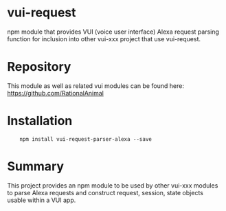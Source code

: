 # vui-request

npm module that provides VUI (voice user interface) Alexa request parsing
function for inclusion into other vui-xxx project that use vui-request.

# Repository
This module as well as related vui modules can be found here:
https://github.com/RationalAnimal

# Installation

```shell
	npm install vui-request-parser-alexa --save
```

# Summary

This project provides an npm module to be used by other vui-xxx modules to
parse Alexa requests and construct request, session, state objects usable within
a VUI app.
